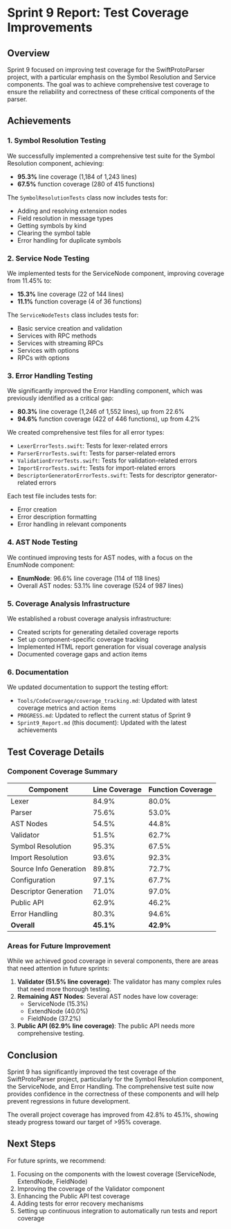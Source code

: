 # Sprint 9 Report: Test Coverage Improvements

## Overview

Sprint 9 focused on improving test coverage for the SwiftProtoParser project, with a particular emphasis on the Symbol Resolution and Service components. The goal was to achieve comprehensive test coverage to ensure the reliability and correctness of these critical components of the parser.

## Achievements

### 1. Symbol Resolution Testing

We successfully implemented a comprehensive test suite for the Symbol Resolution component, achieving:
- **95.3%** line coverage (1,184 of 1,243 lines)
- **67.5%** function coverage (280 of 415 functions)

The `SymbolResolutionTests` class now includes tests for:
- Adding and resolving extension nodes
- Field resolution in message types
- Getting symbols by kind
- Clearing the symbol table
- Error handling for duplicate symbols

### 2. Service Node Testing

We implemented tests for the ServiceNode component, improving coverage from 11.45% to:
- **15.3%** line coverage (22 of 144 lines)
- **11.1%** function coverage (4 of 36 functions)

The `ServiceNodeTests` class includes tests for:
- Basic service creation and validation
- Services with RPC methods
- Services with streaming RPCs
- Services with options
- RPCs with options

### 3. Error Handling Testing

We significantly improved the Error Handling component, which was previously identified as a critical gap:
- **80.3%** line coverage (1,246 of 1,552 lines), up from 22.6%
- **94.6%** function coverage (422 of 446 functions), up from 4.2%

We created comprehensive test files for all error types:
- `LexerErrorTests.swift`: Tests for lexer-related errors
- `ParserErrorTests.swift`: Tests for parser-related errors
- `ValidationErrorTests.swift`: Tests for validation-related errors
- `ImportErrorTests.swift`: Tests for import-related errors
- `DescriptorGeneratorErrorTests.swift`: Tests for descriptor generator-related errors

Each test file includes tests for:
- Error creation
- Error description formatting
- Error handling in relevant components

### 4. AST Node Testing

We continued improving tests for AST nodes, with a focus on the EnumNode component:
- **EnumNode**: 96.6% line coverage (114 of 118 lines)
- Overall AST nodes: 53.1% line coverage (524 of 987 lines)

### 5. Coverage Analysis Infrastructure

We established a robust coverage analysis infrastructure:
- Created scripts for generating detailed coverage reports
- Set up component-specific coverage tracking
- Implemented HTML report generation for visual coverage analysis
- Documented coverage gaps and action items

### 6. Documentation

We updated documentation to support the testing effort:
- `Tools/CodeCoverage/coverage_tracking.md`: Updated with latest coverage metrics and action items
- `PROGRESS.md`: Updated to reflect the current status of Sprint 9
- `Sprint9_Report.md` (this document): Updated with the latest achievements

## Test Coverage Details

### Component Coverage Summary

| Component | Line Coverage | Function Coverage |
|-----------|--------------|------------------|
| Lexer | 84.9% | 80.0% |
| Parser | 75.6% | 53.0% |
| AST Nodes | 54.5% | 44.8% |
| Validator | 51.5% | 62.7% |
| Symbol Resolution | 95.3% | 67.5% |
| Import Resolution | 93.6% | 92.3% |
| Source Info Generation | 89.8% | 72.7% |
| Configuration | 97.1% | 67.7% |
| Descriptor Generation | 71.0% | 97.0% |
| Public API | 62.9% | 46.2% |
| Error Handling | 80.3% | 94.6% |
| **Overall** | **45.1%** | **42.9%** |

### Areas for Future Improvement

While we achieved good coverage in several components, there are areas that need attention in future sprints:

1. **Validator (51.5% line coverage)**: The validator has many complex rules that need more thorough testing.
2. **Remaining AST Nodes**: Several AST nodes have low coverage:
   - ServiceNode (15.3%)
   - ExtendNode (40.0%)
   - FieldNode (37.2%)
3. **Public API (62.9% line coverage)**: The public API needs more comprehensive testing.

## Conclusion

Sprint 9 has significantly improved the test coverage of the SwiftProtoParser project, particularly for the Symbol Resolution component, the ServiceNode, and Error Handling. The comprehensive test suite now provides confidence in the correctness of these components and will help prevent regressions in future development.

The overall project coverage has improved from 42.8% to 45.1%, showing steady progress toward our target of >95% coverage.

## Next Steps

For future sprints, we recommend:
1. Focusing on the components with the lowest coverage (ServiceNode, ExtendNode, FieldNode)
2. Improving the coverage of the Validator component
3. Enhancing the Public API test coverage
4. Adding tests for error recovery mechanisms
5. Setting up continuous integration to automatically run tests and report coverage 